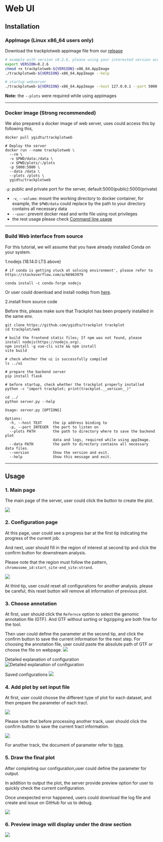 # Web UI

## Installation

### AppImage (Linux x86_64 users only)

Download the trackplotweb appimage file from our [release](https://github.com/ygidtu/trackplot/releases)

```bash
# example with version v0.2.6, please using your interested version according to your needs
export VERSION=0.2.6
chmod +x trackplotweb-${VERSION}-x86_64.AppImage
./trackplotweb-${VERSION}-x86_64.AppImage --help

# startup webserver
./trackplotweb-${VERSION}-x86_64.AppImage --host 127.0.0.1 --port 5000 --plots ./plots
```
    
**Note:** the `--plots` were required while using appimages

---

### Docker image (Strong recommended)

We also prepared a docker image of web server, uses could access this by following this,

```shell
docker pull ygidtu/trackplotweb

# Deploy the server
docker run --name trackplotweb \
  --rm \
  -v $PWD/data:/data \
  -v $PWD/plots/:/plots
  -p 5000:5000 \
  --data /data \
  --plots /plots \
  ygidtu/trackplotweb 
```

`-p`: public and private port for the server, default:5000(public):5000(private)
- `-v`, `--volume`: mount the working directory to docker container, for example, the `$PWD/data` could replace by the path to your directory contains all necessary data
- `--user`: prevent docker read and write file using root privileges
- the rest usage please check [Command line usage](./command.md)

---

### Build Web interface from source

For this tutorial, we will assume that you have already installed Conda on your system.

1.nodejs (18.14.0 LTS above)

```shell
# if conda is getting stuck at solving environment', please refer to https://stackoverflow.com/a/66963979

conda install -c conda-forge nodejs
```

Or user could download and install nodejs from [here](https://nodejs.org/en/).

2.install from source code

Before this, please make sure that Trackplot has been properly installed in the same env.


```shell
git clone https://github.com/ygidtu/trackplot trackplot
cd trackplot/web

# build the frontend static files; If npm was not found, please install nodejs(https://nodejs.org).
npm install -g vue-cli vite && npm install
vite build

# check whether the ui is successfully compiled
ls ../ui

# prepare the backend server
pip install flask

# before startup, check whether the trackplot properly installed
python -c "import trackplot; print(trackplot.__version__)"

cd ../
python server.py --help

Usage: server.py [OPTIONS]

Options:
  -h, --host TEXT     the ip address binding to
  -p, --port INTEGER  the port to listen on
  --plots PATH        the path to directory where to save the backend plot
                      data and logs, required while using appImage.
  --data PATH         the path to directory contains all necessary data files.
  --version           Show the version and exit.
  --help              Show this message and exit.
```
---

## Usage

### 1. Main page

The main page of the server, user could click the button to create the plot.

![](imgs/web/1.png)

### 2. Configuration page

At this page, user could see a progress bar at the first tip indicating the progress of the current job.

And next, user should fill in the region of interest at second tip and click the confirm button for downstream analysis.

Please note that the region must follow the pattern, `chromosome_id:start_site-end_site:strand`.

![](imgs/web/2.png)


At third tip, user could reset all configurations for another analysis. 
please be careful, this reset button will remove all information of previous plot.

### 3. Choose annotation

At first, user should click the `Refernce` option to select the genomic annotation file (GTF). And GTF without sorting or bgzipping are both fine for the tool.

Then user could define the parameter at the second tip, and click the confirm button to save the current information for the next step.
For choosing the annotation file, user could paste the absolute path of GTF or choose the file on webpage.
![](imgs/web/3.png)

Detailed explanation of configuration
![Detailed explanation of configuration](imgs/web/3.1.png)

Saved configurations
![](imgs/web/3.2.png)

### 4. Add plot by set input file

At first, user could choose the different type of plot for each dataset, and then prepare the parameter of each tract. 

![](imgs/web/4.png)

Please note that before processing another track, user should click the confirm button to save the current tract information.

![](imgs/web/4.1.png)

For another track, the document of parameter refer to [here](https://trackplot.readthedocs.io/en/latest/interactive/#api-documentation). 

### 5. Draw the final plot

After completing our configuration,user could define the parameter for output.

In addition to output the plot, the server provide preview option for user to quickly check the current configuration.

Once unexpected error happened, users could download the log file and create and issue on GitHub for us to debug.

![](imgs/web/5.png)

### 6. Preview image will display under the draw section

![](imgs/web/6.png)
